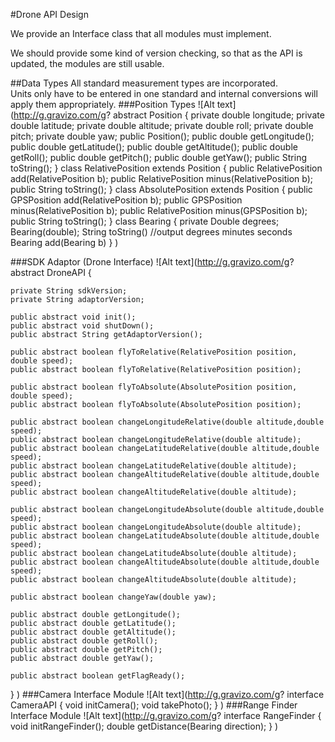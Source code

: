 #Drone API Design

We provide an Interface class that all modules must implement.

We should provide some kind of version checking, so that as the API is updated, the modules are still usable.

##Data Types
All standard measurement types are incorporated.  
Units only have to be entered in one standard and internal conversions will apply them appropriately.
###Position Types
![Alt text](http://g.gravizo.com/g?
  abstract Position {
  	private double longitude;
  	private double latitude;
  	private double altitude;
  	private double roll;
  	private double pitch;
  	private double yaw;
  	public Position();
  	public double getLongitude();
  	public double getLatitude();
  	public double getAltitude();
  	public double getRoll();
  	public double getPitch();
  	public double getYaw();
  	public String toString();
  }
  class RelativePosition extends Position {
  	public RelativePosition add(RelativePosition b);
  	public RelativePosition minus(RelativePosition b);
  	public String toString();
  }
  class AbsolutePosition extends Position {
  	public GPSPosition add(RelativePosition b);
  	public GPSPosition minus(RelativePosition b);
  	public RelativePosition minus(GPSPosition b);
  	public String toString();
  }
  class Bearing {
  	private Double degrees;
  	Bearing(double);
  	String toString() //output degrees minutes seconds
  	Bearing add(Bearing b)
  }
)


###SDK Adaptor (Drone Interface)
![Alt text](http://g.gravizo.com/g?
  abstract DroneAPI {
  
  	private String sdkVersion;
  	private String adaptorVersion;

  	public abstract void init();
  	public abstract void shutDown();
  	public abstract String getAdaptorVersion();

  	public abstract boolean flyToRelative(RelativePosition position, double speed);
  	public abstract boolean flyToRelative(RelativePosition position);

  	public abstract boolean flyToAbsolute(AbsolutePosition position, double speed);
  	public abstract boolean flyToAbsolute(AbsolutePosition position);

  	public abstract boolean changeLongitudeRelative(double altitude,double speed);
  	public abstract boolean changeLongitudeRelative(double altitude);
  	public abstract boolean changeLatitudeRelative(double altitude,double speed);
  	public abstract boolean changeLatitudeRelative(double altitude);
  	public abstract boolean changeAltitudeRelative(double altitude,double speed);
  	public abstract boolean changeAltitudeRelative(double altitude);

  	public abstract boolean changeLongitudeAbsolute(double altitude,double speed);
  	public abstract boolean changeLongitudeAbsolute(double altitude);
  	public abstract boolean changeLatitudeAbsolute(double altitude,double speed);
  	public abstract boolean changeLatitudeAbsolute(double altitude);
  	public abstract boolean changeAltitudeAbsolute(double altitude,double speed);
  	public abstract boolean changeAltitudeAbsolute(double altitude);

  	public abstract boolean changeYaw(double yaw);

  	public abstract double getLongitude();
  	public abstract double getLatitude();
  	public abstract double getAltitude();
  	public abstract double getRoll();
  	public abstract double getPitch();
  	public abstract double getYaw();

  	public abstract boolean getFlagReady();
  }
)
###Camera Interface Module
![Alt text](http://g.gravizo.com/g?
  interface CameraAPI {
  	void initCamera();
  	void takePhoto();
  }
)
###Range Finder Interface Module
![Alt text](http://g.gravizo.com/g?
  interface RangeFinder {
  	void initRangeFinder();
  	double getDistance(Bearing direction);
  }
)
